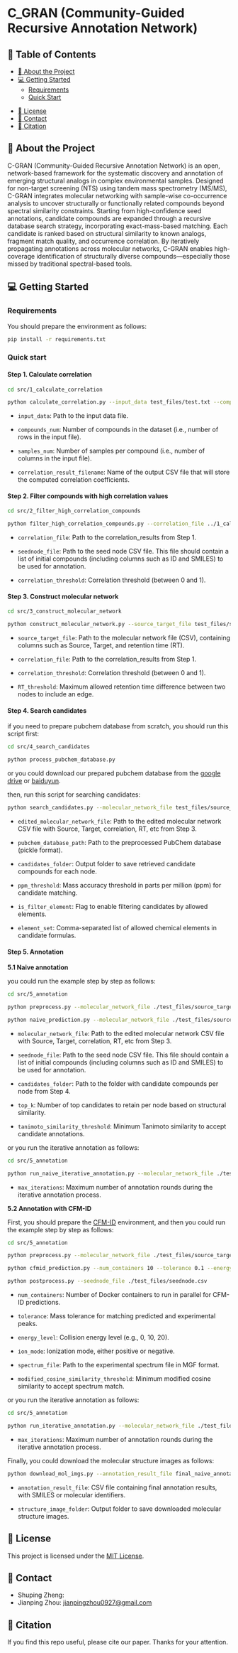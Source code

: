 # C_GRAN (Community-Guided Recursive Annotation Network)

##  📗 Table of Contents

- [📖 About the Project](#about-project)
- [💻 Getting Started](#getting-started)
  - [Requirements](#requirements)
  - [Quick Start](#quick-start)
  <!-- - [Install](#install) -->
  <!-- - [Usage](#usage) -->
  <!-- - [Run tests](#run-tests) -->
  <!-- - [Deployment](#deployment) -->
<!-- - [🤝 Contributing](#contributing) -->
- [📝 License](#license)
- [👥 Contact](#contact)
- [🔗 Citation](#citation)
<!-- - [🙏 Acknowledgements](#acknowledgements) -->

## 📖 About the Project <a name="about-project"></a>
C-GRAN (Community-Guided Recursive Annotation Network) is an open, network-based framework for the systematic discovery and annotation of emerging structural analogs in complex environmental samples. Designed for non-target screening (NTS) using tandem mass spectrometry (MS/MS), C-GRAN integrates molecular networking with sample-wise co-occurrence analysis to uncover structurally or functionally related compounds beyond spectral similarity constraints. Starting from high-confidence seed annotations, candidate compounds are expanded through a recursive database search strategy, incorporating exact-mass-based matching. Each candidate is ranked based on structural similarity to known analogs, fragment match quality, and occurrence correlation. By iteratively propagating annotations across molecular networks, C-GRAN enables high-coverage identification of structurally diverse compounds—especially those missed by traditional spectral-based tools. 

## 💻 Getting Started <a name="getting-started"></a>


### Requirements <a name="requirements"></a>

You should prepare the environment as follows:
```sh
pip install -r requirements.txt
```

### Quick start <a name="quick-start"></a>

#### Step 1. Calculate correlation

```sh
cd src/1_calculate_correlation

python calculate_correlation.py --input_data test_files/test.txt --compounds_num 14 --samples_num 98 --correlation_result_filename correlation_results.csv
```

- `input_data`: Path to the input data file. 

- `compounds_num`: Number of compounds in the dataset (i.e., number of rows in the input file).

- `samples_num`: Number of samples per compound (i.e., number of columns in the input file).

- `correlation_result_filename`: Name of the output CSV file that will store the computed correlation coefficients.


#### Step 2. Filter compounds with high correlation values

```sh
cd src/2_filter_high_correlation_compounds

python filter_high_correlation_compounds.py --correlation_file ../1_calculate_correlation/correlation_results.csv --seednode_file test_files/seednode.csv --correlation_threshold 0.7
```

- `correlation_file`: Path to the correlation_results from Step 1.

- `seednode_file`: Path to the seed node CSV file. This file should contain a list of initial compounds (including columns such as ID and SMILES) to be used for annotation.

- `correlation_threshold`: Correlation threshold (between 0 and 1).

#### Step 3. Construct molecular network

```sh
cd src/3_construct_molecular_network

python construct_molecular_network.py --source_target_file test_files/source_target.csv --correlation_file ../1_calculate_correlation/correlation_results.csv --correlation_threshold 0.7 --RT_threshold 0.01
```

- `source_target_file`: Path to the molecular network file (CSV), containing columns such as Source, Target, and retention time (RT).

- `correlation_file`: Path to the correlation_results from Step 1.

- `correlation_threshold`: Correlation threshold (between 0 and 1).

- `RT_threshold`: Maximum allowed retention time difference between two nodes to include an edge.

#### Step 4. Search candidates

if you need to prepare pubchem database from scratch, you should run this script first:
```sh
cd src/4_search_candidates

python process_pubchem_database.py
```
or you could download our prepared pubchem database from the [google drive](https://drive.google.com/file/d/17Qmie31AWyOmBy-D1hfhvRoRn2VmdQuC/view?usp=drive_link) or [baiduyun](https://pan.baidu.com/s/1SlKP6dTYZhWI0A5Q3_7thw?pwd=e9dq).

then, run this script for searching candidates:
```sh
python search_candidates.py --molecular_network_file test_files/source_target_cor_edit.csv --pubchem_database_path ./pubchem_database.pk --candidates_folder ./candidates/ --ppm_threshold 2 --is_filter_element --element_set 'C,H,O,N,P,S,F,Cl,Br,I'
```

- `edited_molecular_network_file`: Path to the edited molecular network CSV file with Source, Target, correlation, RT, etc from Step 3.

- `pubchem_database_path`: Path to the preprocessed PubChem database (pickle format).

- `candidates_folder`: Output folder to save retrieved candidate compounds for each node.

- `ppm_threshold`: Mass accuracy threshold in parts per million (ppm) for candidate matching.

- `is_filter_element`: Flag to enable filtering candidates by allowed elements.

- `element_set`: Comma-separated list of allowed chemical elements in candidate formulas.

#### Step 5. Annotation

**5.1 Naive annotation**

you could run the example step by step as follows:

```sh
cd src/5_annotation

python preprocess.py --molecular_network_file ./test_files/source_target_cor_edit.csv --seednode_file ./test_files/seednode.csv --candidates_folder ../4_search_candidates/candidates --top_k 10

python naive_prediction.py --molecular_network_file ./test_files/source_target_cor_edit.csv --seednode_file ./test_files/seednode.csv --tanimoto_similarity_threshold 0.5
```

- `molecular_network_file`: Path to the edited molecular network CSV file with Source, Target, correlation, RT, etc from Step 3.

- `seednode_file`: Path to the seed node CSV file. This file should contain a list of initial compounds (including columns such as ID and SMILES) to be used for annotation.

- `candidates_folder`: Path to the folder with candidate compounds per node from Step 4.

- `top_k`: Number of top candidates to retain per node based on structural similarity.

- `tanimoto_similarity_threshold`: Minimum Tanimoto similarity to accept candidate annotations.

or you run the iterative annotation as follows:

```sh
cd src/5_annotation

python run_naive_iterative_annotation.py --molecular_network_file ./test_files/source_target_cor_edit.csv --seednode_file ./test_files/seednode.csv --candidates_folder ../4_search_candidates/candidates --tanimoto_similarity_threshold 0.5 --max_iterations 100 --top_k 10
```

- `max_iterations`: Maximum number of annotation rounds during the iterative annotation process.

**5.2 Annotation with CFM-ID**

First, you should prepare the [CFM-ID](https://hub.docker.com/r/wishartlab/cfmid) environment, and then you could run the example step by step as follows:

```sh
cd src/5_annotation

python preprocess.py --molecular_network_file ./test_files/source_target_cor_edit.csv --seednode_file ./test_files/seednode.csv --candidates_folder ../4_search_candidates/candidates --top_k 10

python cfmid_prediction.py --num_containers 10 --tolerance 0.1 --energy_level 0 --ion_mode positive --spectrum_file ./test_files/compounds_spectrum.mgf --modified_cosine_similarity_threshold 0.7

python postprocess.py --seednode_file ./test_files/seednode.csv 
```

- `num_containers`: Number of Docker containers to run in parallel for CFM-ID predictions.

- `tolerance`: Mass tolerance for matching predicted and experimental peaks.

- `energy_level`: Collision energy level (e.g., 0, 10, 20).

- `ion_mode`: Ionization mode, either positive or negative.

- `spectrum_file`: Path to the experimental spectrum file in MGF format.

- `modified_cosine_similarity_threshold`: Minimum modified cosine similarity to accept spectrum match.

or you run the iterative annotation as follows:

```sh
cd src/5_annotation

python run_iterative_annotation.py --molecular_network_file ./test_files/source_target_cor_edit.csv --seednode_file ./test_files/seednode.csv --candidates_folder ../4_search_candidates/candidates --num_containers 10 --tolerance 0.1 --energy_level 0 --ion_mode positive --modified_cosine_similarity_threshold 0.5 --spectrum_file ./test_files/compounds_spectrum.mgf --max_iterations 100 --top_k 10
```

- `max_iterations`: Maximum number of annotation rounds during the iterative annotation process.

Finally, you could download the molecular structure images as follows:

```sh
python download_mol_imgs.py --annotation_result_file final_naive_annotation_results.csv --structure_image_folder naive_mol_imgs/
```

- `annotation_result_file`: CSV file containing final annotation results, with SMILES or molecular identifiers.

- `structure_image_folder`: Output folder to save downloaded molecular structure images.



<!-- <p align="right">(<a href="#readme-top">back to top</a>)</p> -->


## 📝 License <a name="license"></a>

This project is licensed under the [MIT License](LICENSE).

<!-- <p align="right">(<a href="#readme-top">back to top</a>)</p> -->



## 👥 Contact <a name="contact"></a>

- Shuping Zheng: 
- Jianping Zhou: jianpingzhou0927@gmail.com


<!-- <p align="right">(<a href="#readme-top">back to top</a>)</p> -->


## 🔗 Citation <a name="citation"></a>

If you find this repo useful, please cite our paper. Thanks for your attention.

<!-- ```
@inproceedings{zhou2024mtsci,
  title={MTSCI: A Conditional Diffusion Model for Multivariate Time Series Consistent Imputation},
  author={Zhou, Jianping and Li, Junhao and Zheng, Guanjie and Wang, Xinbing and Zhou, Chenghu},
  booktitle={Proceedings of the 33rd ACM International Conference on Information and Knowledge Management},
  pages={3474--3483},
  year={2024}
}
``` -->